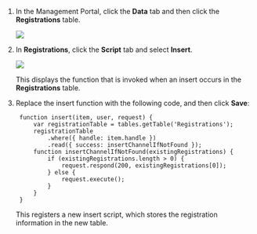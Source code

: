 

1. In the Management Portal, click the **Data** tab and then click the **Registrations** table. 

	![][3]

2. In **Registrations**, click the **Script** tab and select **Insert**.
   
	![][4]

	This displays the function that is invoked when an insert occurs in the **Registrations** table.

3. Replace the insert function with the following code, and then click **Save**:

		function insert(item, user, request) {
			var registrationTable = tables.getTable('Registrations');
			registrationTable
				.where({ handle: item.handle })
				.read({ success: insertChannelIfNotFound });
	        function insertChannelIfNotFound(existingRegistrations) {
        	    if (existingRegistrations.length > 0) {
            	    request.respond(200, existingRegistrations[0]);
        	    } else {
            	    request.execute();
        	    }
    	    }
	    }

   This registers a new insert script, which stores the registration information in the new table.

<!-- images-->
[3]: ./media/mobile-services-update-registrations-script/mobile-portal-data-tables-registrations.png
[4]: ./media/mobile-services-update-registrations-script/mobile-insert-script-registrations.png
